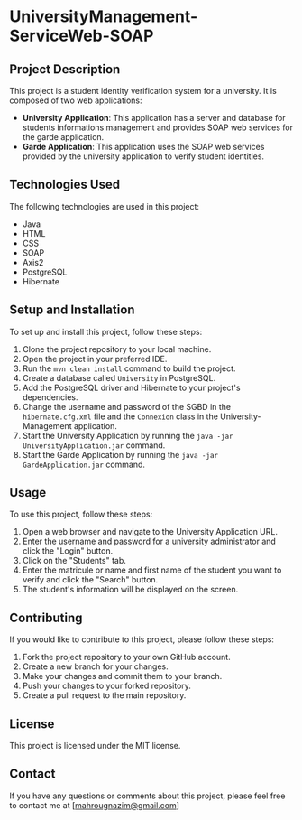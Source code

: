 # UniversityManagement-ServiceWeb-SOAP

## Project Description

This project is a student identity verification system for a university. It is composed of two web applications:

- **University Application**: This application has a server and database for students informations management and provides SOAP web services for the garde application.
- **Garde Application**: This application uses the SOAP web services provided by the university application to verify student identities.

## Technologies Used

The following technologies are used in this project:

- Java
- HTML
- CSS
- SOAP
- Axis2
- PostgreSQL
- Hibernate

## Setup and Installation

To set up and install this project, follow these steps:

1. Clone the project repository to your local machine.
2. Open the project in your preferred IDE.
3. Run the `mvn clean install` command to build the project.
4. Create a database called `University` in PostgreSQL.
5. Add the PostgreSQL driver and Hibernate to your project's dependencies.
6. Change the username and password of the SGBD in the `hibernate.cfg.xml` file and the `Connexion` class in the University-Management application.
7. Start the University Application by running the `java -jar UniversityApplication.jar` command.
8. Start the Garde Application by running the `java -jar GardeApplication.jar` command.

## Usage

To use this project, follow these steps:

1. Open a web browser and navigate to the University Application URL.
2. Enter the username and password for a university administrator and click the "Login" button.
3. Click on the "Students" tab.
4. Enter the matricule or name and first name of the student you want to verify and click the "Search" button.
5. The student's information will be displayed on the screen.

## Contributing

If you would like to contribute to this project, please follow these steps:

1. Fork the project repository to your own GitHub account.
2. Create a new branch for your changes.
3. Make your changes and commit them to your branch.
4. Push your changes to your forked repository.
5. Create a pull request to the main repository.

## License

This project is licensed under the MIT license.

## Contact

If you have any questions or comments about this project, please feel free to contact me at [mahrougnazim@gmail.com]
```

